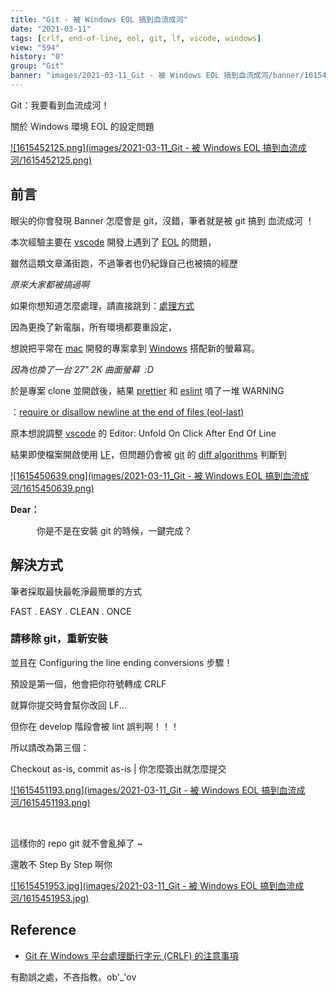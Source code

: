 ```yaml
---
title: "Git - 被 Windows EOL 搞到血流成河"
date: "2021-03-11"
tags: [crlf, end-of-line, eol, git, lf, vscode, windows]
view: "594"
history: "0"
group: "Git"
banner: "images/2021-03-11_Git - 被 Windows EOL 搞到血流成河/banner/1615452125.png"
---
```


Git：我要看到血流成河！

關於 Windows 環境 EOL 的設定問題

[![1615452125.png](images/2021-03-11_Git - 被 Windows EOL 搞到血流成河/1615452125.png)](https://dotblogsfile.blob.core.windows.net/user/robby/8aae20a4-239b-4ced-8818-fd143afca27d/1615452125.png)

前言
--

眼尖的你會發現 Banner 怎麼會是 git，沒錯，筆者就是被 git 搞到 血流成河 ！

本次經驗主要在 [vscode](https://code.visualstudio.com/) 開發上遇到了 [EOL](https://zh.wikipedia.org/wiki/%E6%8F%9B%E8%A1%8C) 的問題，

雖然這類文章滿街跑，不過筆者也仍紀錄自己也被搞的經歷

_原來大家都被搞過啊_

如果你想知道怎麼處理，請直接跳到：[處理方式](#1)

因為更換了新電腦，所有環境都要重設定，

想說把平常在 [mac](https://www.google.com/search?q=mac&oq=mac&aqs=chrome..69i57j0i433j69i65l3j69i61l3.196j0j4&sourceid=chrome&ie=UTF-8) 開發的專案拿到 [Windows](https://www.google.com/search?q=Windows&oq=Windows&aqs=chrome..69i57j69i59l2j69i65l3j69i60l2.226j0j9&sourceid=chrome&ie=UTF-8) 搭配新的螢幕寫。

_因為也換了一台 27" 2K 曲面螢幕  :D_

於是專案 clone 並開啟後，結果 [prettier](https://prettier.io/) 和 [eslint](https://eslint.org/) 噴了一堆 WARNING

：[require or disallow newline at the end of files (eol-last)](https://eslint.org/docs/rules/eol-last)

原本想說調整 [vscode](https://code.visualstudio.com/) 的 Editor: Unfold On Click After End Of Line

結果即使檔案開啟使用 [LF](https://zh.wikipedia.org/wiki/%E6%8F%9B%E8%A1%8C)，但問題仍會被 [git](https://git-scm.com/) 的 [diff algorithms](https://medium.com/@gabrielschade/how-git-diff-works-a-sample-with-f-af3e3737963) 判斷到

[![1615450639.png](images/2021-03-11_Git - 被 Windows EOL 搞到血流成河/1615450639.png)](https://dotblogsfile.blob.core.windows.net/user/robby/8aae20a4-239b-4ced-8818-fd143afca27d/1615450639.png)

**Dear：**　

　　　你是不是在安裝 git 的時候，一鍵完成？ 

解決方式
----

筆者採取最快最乾淨最簡單的方式

FAST . EASY . CLEAN . ONCE

### 請移除 git，重新安裝

並且在 Configuring the line ending conversions 步驟！

預設是第一個，他會把你符號轉成 CRLF 

就算你提交時會幫你改回 LF...

但你在 develop 階段會被 lint 誤判啊！！！ 

所以請改為第三個：

Checkout as-is, commit as-is | 你怎麼簽出就怎麼提交

[![1615451193.png](images/2021-03-11_Git - 被 Windows EOL 搞到血流成河/1615451193.png)](https://dotblogsfile.blob.core.windows.net/user/robby/8aae20a4-239b-4ced-8818-fd143afca27d/1615451193.png)

  
 

這樣你的 repo git 就不會亂掉了 ~

還敢不 Step By Step 啊你

[![1615451953.jpg](images/2021-03-11_Git - 被 Windows EOL 搞到血流成河/1615451953.jpg)](https://dotblogsfile.blob.core.windows.net/user/robby/8aae20a4-239b-4ced-8818-fd143afca27d/1615451953.jpg)

Reference
---------

*   [Git 在 Windows 平台處理斷行字元 (CRLF) 的注意事項](https://blog.miniasp.com/post/2013/09/15/Git-for-Windows-Line-Ending-Conversion-Notes)

有勘誤之處，不吝指教。ob'\_'ov
